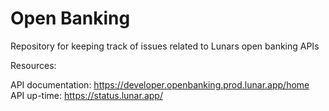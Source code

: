 # Open Banking

Repository for keeping track of issues related to Lunars open banking APIs

Resources:

API documentation: <https://developer.openbanking.prod.lunar.app/home>
API up-time: <https://status.lunar.app/>
